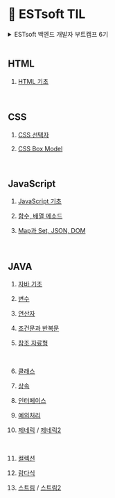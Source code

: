 # 📝 ESTsoft TIL 
<details>
<summary>ESTsoft 백엔드 개발자 부트캠프 6기</summary>

<br>

- 훈련 기관 : (주)이스트소프트

- 훈련 기간 : 2024년 8월 5일 - 2024년 12월 20일

</details>

<br>

## HTML

1. [HTML 기초](https://github.com/zeonzyeon/estsoft_TIL/blob/main/html/html_240807.md)

<br>

## CSS

1. [CSS 선택자](https://github.com/zeonzyeon/estsoft_TIL/blob/main/css/css_240808.md)

2. [CSS Box Model](https://github.com/zeonzyeon/estsoft_TIL/blob/main/css/css_240809.md)

<br>

## JavaScript

1. [JavaScript 기초](https://github.com/zeonzyeon/estsoft_TIL/blob/main/javascript/js_240812.md)

2. [함수, 배열 메소드](https://github.com/zeonzyeon/estsoft_TIL/blob/main/javascript/js_240813.md)

3. [Map과 Set, JSON, DOM](https://github.com/zeonzyeon/estsoft_TIL/blob/main/javascript/js_240814.md)

<br>

## JAVA

1. [자바 기초](https://github.com/zeonzyeon/estsoft_TIL/blob/main/java/java_240830.md)

2. [변수](https://github.com/zeonzyeon/estsoft_TIL/blob/main/java/java_240902.md)

3. [연산자](https://github.com/zeonzyeon/estsoft_TIL/blob/main/java/java_240903.md)

4. [조건문과 반복문](https://github.com/zeonzyeon/estsoft_TIL/blob/main/java/java_240904.md)

5. [참조 자료형](https://github.com/zeonzyeon/estsoft_TIL/blob/main/java/java_240905.md)

<br>

6. [클래스](https://github.com/zeonzyeon/estsoft_TIL/blob/main/java/java_240906.md)

7. [상속](https://github.com/zeonzyeon/estsoft_TIL/blob/main/java/java_240909.md)

8. [인터페이스](https://github.com/zeonzyeon/estsoft_TIL/blob/main/java/java_240910.md)

9. [예외처리](https://github.com/zeonzyeon/estsoft_TIL/blob/main/java/java_240911.md)

10. [제네릭](https://github.com/zeonzyeon/estsoft_TIL/blob/main/java/java_240912.md) / [제네릭2](https://github.com/zeonzyeon/estsoft_TIL/blob/main/java/java_240919.md)

<br>

11. [컬렉션](https://github.com/zeonzyeon/estsoft_TIL/blob/main/java/java_240920.md)

12. [람다식](https://github.com/zeonzyeon/estsoft_TIL/blob/main/java/java_240923.md)

13. [스트림](https://github.com/zeonzyeon/estsoft_TIL/blob/main/java/java_240924.md) / [스트림2](https://github.com/zeonzyeon/estsoft_TIL/blob/main/java/java_240925.md)